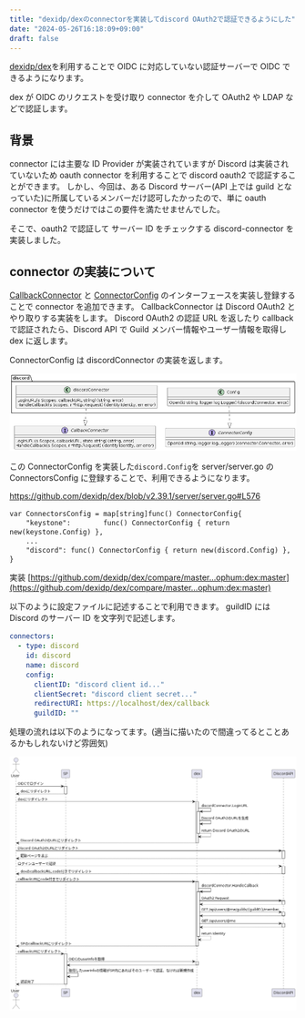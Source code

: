 ```yaml
---
title: "dexidp/dexのconnectorを実装してdiscord OAuth2で認証できるようにした"
date: "2024-05-26T16:18:09+09:00"
draft: false
---
```


[dexidp/dex](https://github.com/dexidp/dex)を利用することで OIDC に対応していない認証サーバーで OIDC できるようになります。

dex が OIDC のリクエストを受け取り connector を介して OAuth2 や LDAP などで認証します。

## 背景

connector には主要な ID Provider が実装されていますが Discord は実装されていないため oauth connector を利用することで discord oauth2 で認証することができます。
しかし、今回は、ある Discord サーバー(API 上では guild となっていた)に所属しているメンバーだけ認可したかったので、単に oauth connector を使うだけではこの要件を満たせませんでした。

そこで、oauth2 で認証して サーバー ID をチェックする discord-connector を実装しました。

## connector の実装について

[CallbackConnector](https://github.com/dexidp/dex/blob/v2.39.1/connector/connector.go#L52) と [ConnectorConfig]() のインターフェースを実装し登録することで connector を追加できます。
CallbackConnector は Discord OAuth2 とやり取りする実装をします。
Discord OAuth2 の認証 URL を返したり
callback で認証されたら、Discord API で Guild メンバー情報やユーザー情報を取得し dex に返します。

ConnectorConfig は discordConnector の実装を返します。

![class図](./images/uml.png)

この ConnectorConfig を実装した`discord.Config`を server/server.go の ConnectorsConfig に登録することで、利用できるようになります。

https://github.com/dexidp/dex/blob/v2.39.1/server/server.go#L576

```golang
var ConnectorsConfig = map[string]func() ConnectorConfig{
	"keystone":        func() ConnectorConfig { return new(keystone.Config) },
    ...
    "discord": func() ConnectorConfig { return new(discord.Config) },
}
```

実装 [https://github.com/dexidp/dex/compare/master...ophum:dex:master](https://github.com/dexidp/dex/compare/master...ophum:dex:master)

以下のように設定ファイルに記述することで利用できます。
guildID には Discord のサーバー ID を文字列で記述します。

```yaml
connectors:
  - type: discord
    id: discord
    name: discord
    config:
      clientID: "discord client id..."
      clientSecret: "discord client secret..."
      redirectURI: https://localhost/dex/callback
      guildID: ""
```

処理の流れは以下のようになってます。(適当に描いたので間違ってるとことあるかもしれないけど雰囲気)

![シーケンス図](./images/seq.png)
